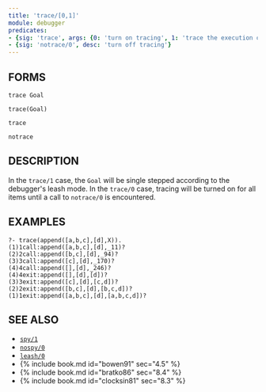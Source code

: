 ```yaml
---
title: 'trace/[0,1]'
module: debugger
predicates:
- {sig: 'trace', args: {0: 'turn on tracing', 1: 'trace the execution of a goal'}}
- {sig: 'notrace/0', desc: 'turn off tracing'}
---
```


## FORMS

```
trace Goal

trace(Goal)

trace

notrace
```

## DESCRIPTION

In the `trace/1` case, the `Goal` will be single stepped according to the debugger's leash mode. In the `trace/0` case, tracing will be turned on for all items until a call to `notrace/0` is encountered.


## EXAMPLES

```
?- trace(append([a,b,c],[d],X)).
(1)1call:append([a,b,c],[d],_11)?
(2)2call:append([b,c],[d],_94)?
(3)3call:append([c],[d],_170)?
(4)4call:append([],[d],_246)?
(4)4exit:append([],[d],[d])?
(3)3exit:append([c],[d],[c,d])?
(2)2exit:append([b,c],[d],[b,c,d])?
(1)1exit:append([a,b,c],[d],[a,b,c,d])?
```

## SEE ALSO

- [`spy/1`](spy01.html)
- [`nospy/0`](spy01.html)
- [`leash/0`](leash1.html)
- {% include book.md id="bowen91"    sec="4.5" %}
- {% include book.md id="bratko86"   sec="8.4" %}
- {% include book.md id="clocksin81" sec="8.3" %}
